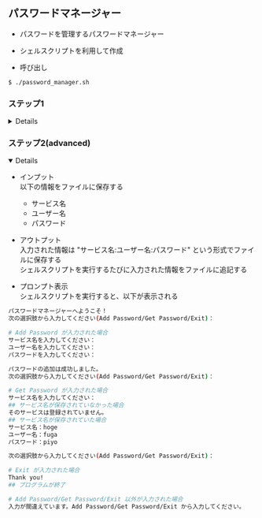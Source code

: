 ## パスワードマネージャー

- パスワードを管理するパスワードマネージャー
- シェルスクリプトを利用して作成

- 呼び出し
```console
$ ./password_manager.sh
```

### ステップ1
<details>

- インプット  
以下の情報をファイルに保存する
  - サービス名
  - ユーザー名
  - パスワード

- アウトプット  
入力された情報は "サービス名:ユーザー名:パスワード" という形式でファイルに保存する  
シェルスクリプトを実行するたびに入力された情報をファイルに追記する  

- プロンプト表示  
シェルスクリプトを実行すると、以下が表示される

```bash
パスワードマネージャーへようこそ！
サービス名を入力してください：
ユーザー名を入力してください：
パスワードを入力してください：
# 入力が完了したら
Thank you!
```

</details>

### ステップ2(advanced)
<details open>

- インプット  
以下の情報をファイルに保存する
  - サービス名
  - ユーザー名
  - パスワード

- アウトプット  
入力された情報は "サービス名:ユーザー名:パスワード" という形式でファイルに保存する  
シェルスクリプトを実行するたびに入力された情報をファイルに追記する  

- プロンプト表示  
シェルスクリプトを実行すると、以下が表示される

```bash
パスワードマネージャーへようこそ！
次の選択肢から入力してください(Add Password/Get Password/Exit)：

# Add Password が入力された場合
サービス名を入力してください：
ユーザー名を入力してください：
パスワードを入力してください：

パスワードの追加は成功しました。
次の選択肢から入力してください(Add Password/Get Password/Exit)：

# Get Password が入力された場合
サービス名を入力してください：
## サービス名が保存されていなかった場合
そのサービスは登録されていません。
## サービス名が保存されていた場合
サービス名：hoge
ユーザー名：fuga
パスワード：piyo

次の選択肢から入力してください(Add Password/Get Password/Exit)：

# Exit が入力された場合
Thank you!
## プログラムが終了

# Add Password/Get Password/Exit 以外が入力された場合
入力が間違えています。Add Password/Get Password/Exit から入力してください。
```

</details>

